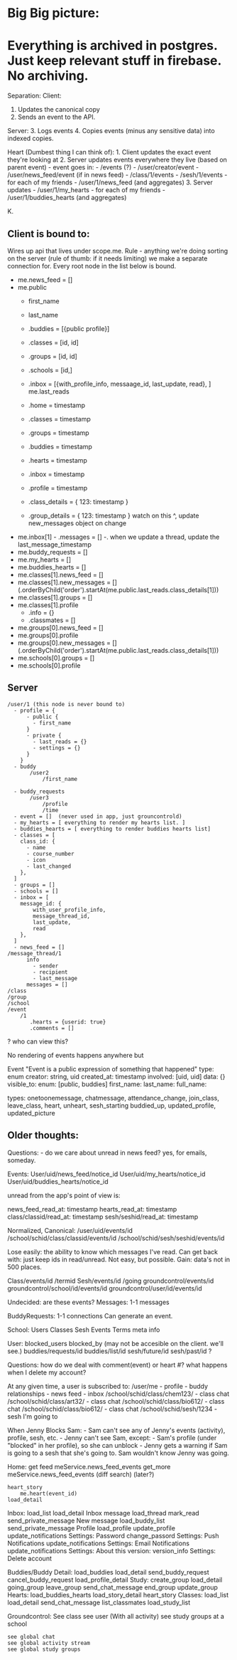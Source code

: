 
Big Big picture:
=====================
Everything is archived in postgres.  Just keep relevant stuff in firebase.  No archiving.
=====================


Separation:
Client:
1. Updates the canonical copy
2. Sends an event to the API.

Server:
3. Logs events
4. Copies events (minus any sensitive data) into indexed copies.

Heart (Dumbest thing I can think of):
    1. Client updates the exact event they're looking at
    2. Server updates events everywhere they live (based on parent event)
        - event goes in:
            - /events (?)
            - /user/creator/event
            - /user/news_feed/event (if in news feed)
            - /class/1/events
            - /sesh/1/events
            - for each of my friends
                - /user/1/news_feed (and aggregates)
    3. Server updates
        - /user/1/my_hearts
        - for each of my friends
            - /user/1/buddies_hearts (and aggregates)

K. 


## Client is bound to:

Wires up api that lives under scope.me.
Rule - anything we're doing sorting on the server (rule of thumb:
if it needs limiting) we make a separate connection for.
Every root node in the list below is bound.
- me.news_feed = []
- me.public
    - first_name
    - last_name

    - .buddies = [{public profile}]
    - .classes = [id, id]
    - .groups = [id, id]
    - .schools = [id,]
    - .inbox = [{with_profile_info, messaage_id, last_update, read}, ]
me.last_reads
    - .home = timestamp
    - .classes = timestamp
    - .groups = timestamp
    - .buddies = timestamp
    - .hearts = timestamp
    - .inbox = timestamp
    - .profile = timestamp
    - .class_details = {
        123: timestamp
      }
    - .group_details = {
        123: timestamp
      }
    watch on this ^, update new_messages object on change
- me.inbox[1]
       - .messages = []
           -. when we update a thread, update the last_message_timestamp
- me.buddy_requests = []
- me.my_hearts = []
- me.buddies_hearts = []
- me.classes[1].news_feed = []
- me.classes[1].new_messages = [] (.orderByChild('order').startAt(me.public.last_reads.class_details[1]))
- me.classes[1].groups = []
- me.classes[1].profile
    - .info = {}
    - .classmates = []
- me.groups[0].news_feed = []
- me.groups[0].profile
- me.groups[0].new_messages = [] (.orderByChild('order').startAt(me.public.last_reads.class_details[1]))
- me.schools[0].groups = []
- me.schools[0].profile


## Server

```
/user/1 (this node is never bound to)
  - profile = {
      - public {
        - first_name
      }
      - private {
        - last_reads = {}
        - settings = {}
      }
    }
  - buddy
       /user2
           /first_name

  - buddy_requests
       /user3
           /profile
           /time
  - event = []  (never used in app, just grouncontrold)
  - my_hearts = [ everything to render my hearts list. ]
  - buddies_hearts = [ everything to render buddies hearts list]
  - classes = [
    class_id: {
      - name
      - course_number
      - icon
      - last_changed
    },
  ]
  - groups = []
  - schools = []
  - inbox = [
    message_id: {
        with_user_profile_info,
        message_thread_id,
        last_update,
        read
    },
  ]
  - news_feed = []
/message_thread/1
      info
        - sender
        - recipient
        - last_message
      messages = []
/class
/group
/school
/event
    /1
       .hearts = {userid: true}
       .comments = []
```

? who can view this?

No rendering of events happens anywhere but 


Event
"Event is a public expression of something that happened"
    type: enum
    creator: string, uid
    created_at: timestamp
    involved: [uid, uid]
    data: {}
    visible_to: enum: [public, buddies]
    first_name:
    last_name:
    full_name:
    


types: onetoonemessage, chatmessage, attendance_change, join_class, leave_class, heart, unheart, sesh_starting
buddied_up, updated_profile, updated_picture




## Older thoughts:

Questions:
    - do we care about unread in news feed?  yes, for emails, someday.

Events:
User/uid/news_feed/notice_id
User/uid/my_hearts/notice_id
User/uid/buddies_hearts/notice_id

unread from the app's point of view is:

news_feed_read_at: timestamp
hearts_read_at: timestamp
class/classid/read_at: timestamp
sesh/seshid/read_at: timestamp

Normalized, Canonical:
/user/uid/events/id
/school/schid/class/classid/events/id
/school/schid/sesh/seshid/events/id


Lose easily: the ability to know which messages I've read.
    Can get back with: just keep ids in read/unread.  Not easy, but possible.
Gain: data's not in 500 places.


Class/events/id
    /termid
Sesh/events/id
    /going
groundcontrol/events/id
groundcontrol/school/id/events/id
groundcontrol/user/id/events/id

Undecided: are these events?
Messages:
1-1 messages

BuddyRequests:
1-1 connections
Can generate an event.


School:
    Users
    Classes
    Sesh
    Events
    Terms
    meta info

User:
    blocked_users
    blocked_by (may not be accesible on the client. we'll see.)
    buddies/requests/id
    buddies/list/id
    sesh/future/id
    sesh/past/id ?

Questions: 
    how do we deal with comment(event) or heart #?
    what happens when I delete my account?

At any given time, a user is subscribed to:
/user/me
    - profile
    - buddy relationships
    - news feed
    - inbox
/school/schid/class/chem123/
    - class chat
/school/schid/class/art32/
    - class chat
/school/schid/class/bio612/
    - class chat
/school/schid/class/bio612/
    - class chat
/school/schid/sesh/1234
    - sesh I'm going to


When Jenny Blocks Sam:
    - Sam can't see any of Jenny's events (activity), profile, sesh, etc.
    - Jenny can't see Sam, except:
        - Sam's profile (under "blocked" in her profile), so she can unblock
    - Jenny gets a warning if Sam is going to a sesh that she's going to.  Sam wouldn't know Jenny was going.


Home:
    get feed
        meService.news_feed_events
    get_more
        meService.news_feed_events (diff search) (later?)
    
    heart_story
        me.heart(event_id)
    load_detail
Inbox:
    load_list
    load_detail
Inbox message
    load_thread
    mark_read
    send_private_message
New message
    load_buddy_list
    send_private_message
Profile
    load_profile
    update_profile
    update_notifications
Settings: Password
    change_passord
Settings: Push Notifications
    update_notifications
Settings: Email Notifications
    update_notifications
Settings: About this version:
    version_info
Settings: Delete account


Buddies/Buddy Detail:
    load_buddies
    load_detail
    send_buddy_request
    cancel_buddy_request
    load_profile_detail
Study:
    create_group
    load_detail
    going_group
    leave_group
    send_chat_message
    end_group
    update_group
Hearts:
    load_buddies_hearts
    load_story_detail
    heart_story
Classes:
    load_list
    load_detail
    send_chat_message
    list_classmates
    load_study_list

Groundcontrol:
    See class
    see user (With all activity)
    see study groups at a school

    see global chat
    see global activity stream
    see global study groups
